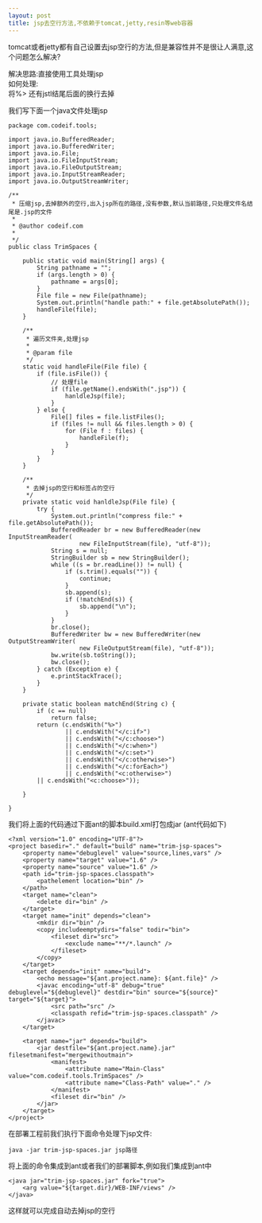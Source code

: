 ```yaml
---
layout: post
title: jsp去空行方法,不依赖于tomcat,jetty,resin等web容器
---
```


tomcat或者jetty都有自己设置去jsp空行的方法,但是兼容性并不是很让人满意,这个问题怎么解决?

解决思路:直接使用工具处理jsp<br>
如何处理:<br>
将%> 还有jstl结尾后面的换行去掉

我们写下面一个java文件处理jsp

    package com.codeif.tools;

    import java.io.BufferedReader;
    import java.io.BufferedWriter;
    import java.io.File;
    import java.io.FileInputStream;
    import java.io.FileOutputStream;
    import java.io.InputStreamReader;
    import java.io.OutputStreamWriter;

    /**
     * 压缩jsp,去掉额外的空行,出入jsp所在的路径,没有参数,默认当前路径,只处理文件名结尾是.jsp的文件
     * 
     * @author codeif.com
     * 
     */
    public class TrimSpaces {

        public static void main(String[] args) {
            String pathname = "";
            if (args.length > 0) {
                pathname = args[0];
            }
            File file = new File(pathname);
            System.out.println("handle path:" + file.getAbsolutePath());
            handleFile(file);
        }

        /**
         * 遍历文件夹,处理jsp
         * 
         * @param file
         */
        static void handleFile(File file) {
            if (file.isFile()) {
                // 处理file
                if (file.getName().endsWith(".jsp")) {
                    hanldleJsp(file);
                }
            } else {
                File[] files = file.listFiles();
                if (files != null && files.length > 0) {
                    for (File f : files) {
                        handleFile(f);
                    }
                }
            }
        }

        /**
         * 去掉jsp的空行和标签占的空行
         */
        private static void hanldleJsp(File file) {
            try {
                System.out.println("compress file:" + file.getAbsolutePath());
                BufferedReader br = new BufferedReader(new InputStreamReader(
                        new FileInputStream(file), "utf-8"));
                String s = null;
                StringBuilder sb = new StringBuilder();
                while ((s = br.readLine()) != null) {
                    if (s.trim().equals("")) {
                        continue;
                    }
                    sb.append(s);
                    if (!matchEnd(s)) {
                        sb.append("\n");
                    }
                }
                br.close();
                BufferedWriter bw = new BufferedWriter(new OutputStreamWriter(
                        new FileOutputStream(file), "utf-8"));
                bw.write(sb.toString());
                bw.close();
            } catch (Exception e) {
                e.printStackTrace();
            }
        }

        private static boolean matchEnd(String c) {
            if (c == null)
                return false;
            return (c.endsWith("%>")
                    || c.endsWith("</c:if>")
                    || c.endsWith("</c:choose>")
                    || c.endsWith("</c:when>")
                    || c.endsWith("</c:set>")
                    || c.endsWith("</c:otherwise>")
                    || c.endsWith("</c:forEach>")
                    || c.endsWith("<c:otherwise>")
            || c.endsWith("<c:choose>"));

        }

    }



我们将上面的代码通过下面ant的脚本build.xml打包成jar
(ant代码如下)

    <?xml version="1.0" encoding="UTF-8"?>
    <project basedir="." default="build" name="trim-jsp-spaces">
        <property name="debuglevel" value="source,lines,vars" />
        <property name="target" value="1.6" />
        <property name="source" value="1.6" />
        <path id="trim-jsp-spaces.classpath">
            <pathelement location="bin" />
        </path>
        <target name="clean">
            <delete dir="bin" />
        </target>
        <target name="init" depends="clean">
            <mkdir dir="bin" />
            <copy includeemptydirs="false" todir="bin">
                <fileset dir="src">
                    <exclude name="**/*.launch" />
                </fileset>
            </copy>
        </target>
        <target depends="init" name="build">
            <echo message="${ant.project.name}: ${ant.file}" />
            <javac encoding="utf-8" debug="true" debuglevel="${debuglevel}" destdir="bin" source="${source}" target="${target}">
                <src path="src" />
                <classpath refid="trim-jsp-spaces.classpath" />
            </javac>
        </target>

        <target name="jar" depends="build">
            <jar destfile="${ant.project.name}.jar" filesetmanifest="mergewithoutmain">
                <manifest>
                    <attribute name="Main-Class" value="com.codeif.tools.TrimSpaces" />
                    <attribute name="Class-Path" value="." />
                </manifest>
                <fileset dir="bin" />
            </jar>
        </target>
    </project>



在部署工程前我们执行下面命令处理下jsp文件:

    java -jar trim-jsp-spaces.jar jsp路径

将上面的命令集成到ant或者我们的部署脚本,例如我们集成到ant中

    <java jar="trim-jsp-spaces.jar" fork="true">
        <arg value="${target.dir}/WEB-INF/views" />
    </java>

这样就可以完成自动去掉jsp的空行